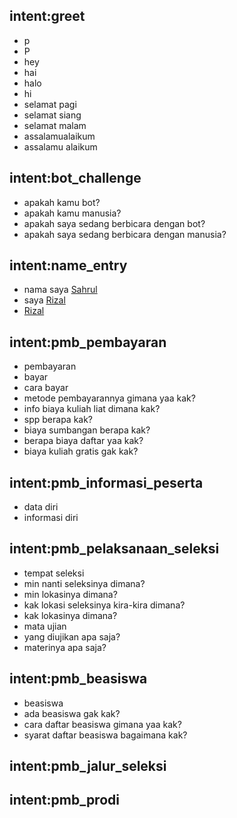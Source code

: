 ## intent:greet
- p
- P
- hey
- hai
- halo
- hi
- selamat pagi
- selamat siang
- selamat malam
- assalamualaikum
- assalamu alaikum

## intent:bot_challenge
- apakah kamu bot?
- apakah kamu manusia?
- apakah saya sedang berbicara dengan bot?
- apakah saya sedang berbicara dengan manusia?

## intent:name_entry
- nama saya [Sahrul](name)
- saya [Rizal](name)
- [Rizal](name)

## intent:pmb_pembayaran
- pembayaran
- bayar
- cara bayar
- metode pembayarannya gimana yaa kak?
- info biaya kuliah liat dimana kak?
- spp berapa kak?
- biaya sumbangan berapa kak?
- berapa biaya daftar yaa kak?
- biaya kuliah gratis gak kak?

## intent:pmb_informasi_peserta
- data diri
- informasi diri

## intent:pmb_pelaksanaan_seleksi
- tempat seleksi
- min nanti seleksinya dimana?
- min lokasinya dimana?
- kak lokasi seleksinya kira-kira dimana?
- kak lokasinya dimana?
- mata ujian
- yang diujikan apa saja?
- materinya apa saja?


## intent:pmb_beasiswa
- beasiswa
- ada beasiswa gak kak?
- cara daftar beasiswa gimana yaa kak?
- syarat daftar beasiswa bagaimana kak?

## intent:pmb_jalur_seleksi

## intent:pmb_prodi
